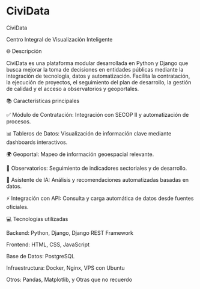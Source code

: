 # CiviData

CiviData

Centro Integral de Visualización Inteligente

🌐 Descripción

CiviData es una plataforma modular desarrollada en Python y Django que busca mejorar la toma de decisiones en entidades públicas mediante la integración de tecnología, datos y automatización. Facilita la contratación, la ejecución de proyectos, el seguimiento del plan de desarrollo, la gestión de calidad y el acceso a observatorios y geoportales.

📚 Características principales

✅ Módulo de Contratación: Integración con SECOP II y automatización de procesos.

📊 Tableros de Datos: Visualización de información clave mediante dashboards interactivos.

🌍 Geoportal: Mapeo de información geoespacial relevante.

📝 Observatorios: Seguimiento de indicadores sectoriales y de desarrollo.

🤖 Asistente de IA: Análisis y recomendaciones automatizadas basadas en datos.

⚡ Integración con API: Consulta y carga automática de datos desde fuentes oficiales.

💻 Tecnologías utilizadas

Backend: Python, Django, Django REST Framework

Frontend: HTML, CSS, JavaScript

Base de Datos: PostgreSQL

Infraestructura: Docker, Nginx, VPS con Ubuntu

Otros: Pandas, Matplotlib, y Otras que no recuerdo
